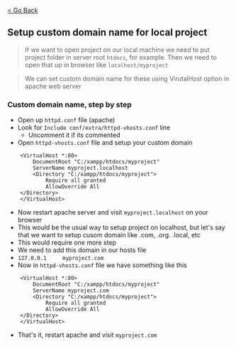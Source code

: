 [< Go Back](../README.md)
## Setup custom domain name for local project

> If we want to open project on our local machine we need to put project folder in server root
> `htdocs`, for example. Then we need to open that up in browser like `localhost/myproject`

> We can set custom domain name for these using VirutalHost option in apache web server

### Custom domain name, step by step

- Open up `httpd.conf` file (apache)
- Look for `Include conf/extra/httpd-vhosts.conf` line
  - Uncomment it if its commented
- Open `httpd-vhosts.conf` file and setup your custom domain

```apacheconf
    <VirtualHost *:80>
        DocumentRoot "C:/xampp/htdocs/myproject"
        ServerName myproject.localhost
        <Directory "C:/xampp/htdocs/myproject">
            Require all granted
            AllowOverride All
    </Directory>
    </VirtualHost>
```

- Now restart apache server and visit `myproject.localhost` on your browser
- This would be the usual way to setup project on localhost, but let's say that we want to setup cusom domain like .com, .org. .local, etc
- This would require one more step
- We need to add this domain in our hosts file
- `127.0.0.1     myproject.com`
- Now in `httpd-vhosts.conf` file we have something like this

```apacheconf
    <VirtualHost *:80>
        DocumentRoot "C:/xampp/htdocs/myproject"
        ServerName myproject.com
        <Directory "C:/xampp/htdocs/myproject">
            Require all granted
            AllowOverride All
    </Directory>
    </VirtualHost>
```

- That's it, restart apache and visit `myproject.com`